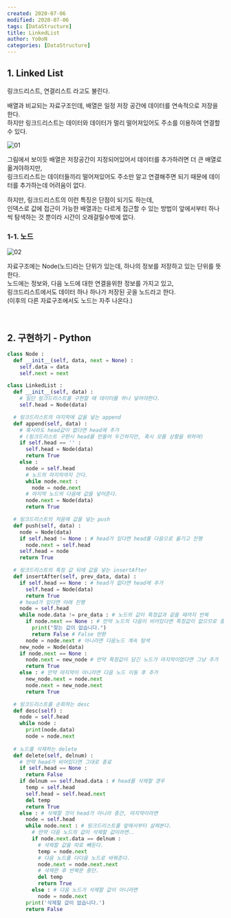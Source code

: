 ```yaml
---
created: 2020-07-06
modified: 2020-07-06
tags: [DataStructure]
title: LinkedList
author: Yo0oN
categories: [DataStructure]
---
```


## 1. Linked List

링크드리스트, 연결리스트 라고도 불린다.

배열과 비교되는 자료구조인데, 배열은 일정 저장 공간에 데이터를 연속적으로 저장을 한다.<br>
하지만 링크드리스트는 데이터와 데이터가 멀리 떨어져있어도 주소를 이용하여 연결할 수 있다.

![01](https://user-images.githubusercontent.com/53729311/180646794-2ae541a5-6f7b-492a-b547-d9fcc1e3bd2b.jpg)

그림에서 보이듯 배열은 저장공간이 지정되어있어서 데이터를 추가하려면 더 큰 배열로 옮겨야하지만,<br>
링크드리스트는 데이터들끼리 떨어져있어도 주소만 알고 연결해주면 되기 때문에 데이터를 추가하는데 어려움이 없다.

하지만, 링크드리스트의 이런 특징은 단점이 되기도 하는데,<br>
인덱스로 값에 접근이 가능한 배열과는 다르게 접근할 수 있는 방법이 앞에서부터 하나씩 탐색하는 것 뿐이라 시간이 오래걸릴수밖에 없다.


### 1-1. 노드

![02](https://user-images.githubusercontent.com/53729311/180646796-03091b5f-5be2-4031-8a29-fa3705977e65.jpg)

자료구조에는 Node(노드)라는 단위가 있는데, 하나의 정보를 저장하고 있는 단위를 뜻한다.<br>
노드에는 정보와, 다음 노드에 대한 연결을위한 정보를 가지고 있고,<br>
링크드리스트에서도 데이터 하나 하나가 저장된 곳을 노드라고 한다.<br>
(이후의 다른 자료구조에서도 노드는 자주 나온다.)

<br>

## 2. 구현하기 - Python

```python
class Node :
  def __init__(self, data, next = None) :
    self.data = data
    self.next = next

class LinkedList :
  def __init__(self, data) :
    # 일단 링크드리스트를 구현할 때 데이터를 하나 넣어야한다.
    self.head = Node(data)

  # 링크드리스트의 마지막에 값을 넣는 append
  def append(self, data) :
    # 혹시라도 head값이 없다면 head에 추가
    # (링크드리스트 구현시 head를 만들어 두긴하지만, 혹시 모를 상황을 위하여)
    if self.head == '' :
      self.head = Node(data)
      return True
    else :
      node = self.head
      # 노드의 마지막까지 간다.
      while node.next :
        node = node.next
      # 마지막 노드의 다음에 값을 넣어준다.
      node.next = Node(data)
      return True

  # 링크드리스트의 처음에 값을 넣는 push
  def push(self, data) :
    node = Node(data)
    if self.head != None : # head가 있다면 head를 다음으로 옮기고 진행
      node.next = self.head
    self.head = node
    return True

  # 링크드리스트의 특정 값 뒤에 값을 넣는 insertAfter
  def insertAfter(self, prev_data, data) :
    if self.head == None : # head가 없다면 head에 추가
      self.head = Node(data)
      return True
    # head가 있다면 아래 진행
    node = self.head
    while node.data != pre_data : # 노드의 값이 특정값과 같을 때까지 반복
      if node.next == None : # 만약 노드의 다음이 비어있다면 특정값이 없으므로 중단
        print("찾는 값이 없습니다.")
        return False # False 반환
      node = node.next # 아니라면 다음노드 계속 탐색
    new_node = Node(data)
    if node.next == None :
      node.next = new_node # 만약 특정값이 담긴 노드가 마지막이었다면 그냥 추가
      return True
    else : # 만약 마지막이 아니라면 다음 노드 이동 후 추가
      new_node.next = node.next
      node.next = new_node.next
      return True

  # 링크드리스트를 순회하는 desc
  def desc(self) :
    node = self.head
    while node :
      print(node.data)
      node = node.next
    
  # 노드를 삭제하는 delete
  def delete(self, delnum) :
    # 만약 head가 비어있다면 그대로 종료
    if self.head == None :
      return False
    if delnum == self.head.data : # head를 삭제할 경우
      temp = self.head
      self.head = self.head.next
      del temp
      return True
    else : # 삭제할 것이 head가 아니라 중간, 마지막이라면
      node = self.head
      while node.next : # 링크드리스트를 앞에서부터 살펴본다.
        # 만약 다음 노드의 값이 삭제할 값이라면..
        if node.next.data == delnum :
          # 삭제할 값을 따로 빼둔다.
          temp = node.next
          # 다음 노드를 다다음 노드로 바꿔준다.
          node.next = node.next.next
          # 삭제한 후 반복문 중단.
          del temp
          return True
        else : # 다음 노드가 삭제할 값이 아니라면 
          node = node.next
      print('삭제할 값이 없습니다.')
      return False
```
